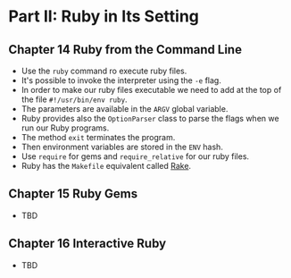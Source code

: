 # Part II: Ruby in Its Setting

## Chapter 14 Ruby from the Command Line

- Use the `ruby` command ro execute ruby files.
- It's possible to invoke the interpreter using the `-e` flag.
- In order to make our ruby files executable we need to add at the top of the file `#!/usr/bin/env ruby`.
- The parameters are available in the `ARGV` global variable.
- Ruby provides also the `OptionParser` class to parse the flags when we run our Ruby programs.
- The method `exit` terminates the program.
- Then environment variables are stored in the `ENV` hash.
- Use `require` for gems and `require_relative` for our ruby files.
- Ruby has the `Makefile` equivalent called [Rake](../../rake/notes.md).

## Chapter 15 Ruby Gems

- TBD

## Chapter 16 Interactive Ruby

- TBD
